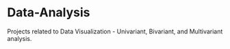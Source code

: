 # Data-Analysis
Projects related to Data Visualization - Univariant, Bivariant, and Multivariant analysis.
